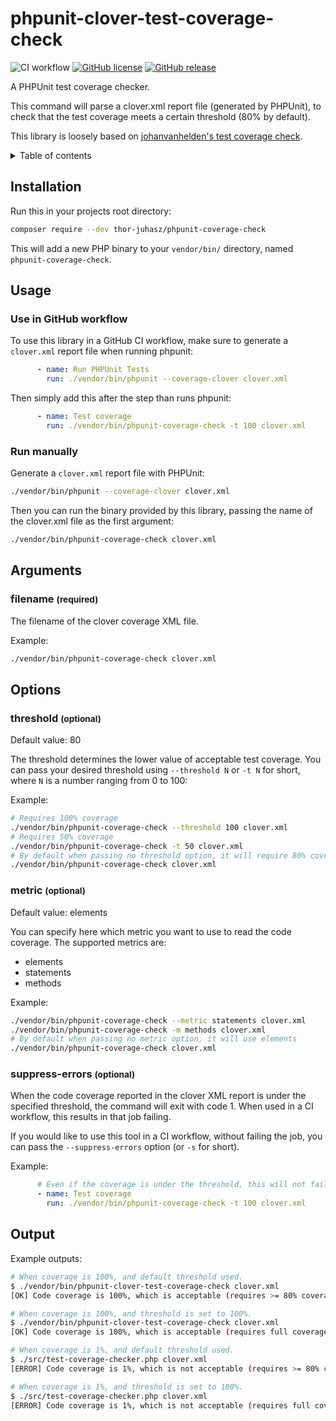 
# phpunit-clover-test-coverage-check

![CI workflow](https://github.com/thor-juhasz/phpunit-coverage-check/actions/workflows/ci.yaml/badge.svg)
[![GitHub license](https://img.shields.io/github/license/thor-juhasz/phpunit-coverage-check.svg)](https://github.com/thor-juhasz/phpunit-coverage-check/blob/master/LICENSE)
[![GitHub release](https://img.shields.io/github/release/thor-juhasz/phpunit-coverage-check.svg)](https://github.com/thor-juhasz/phpunit-coverage-check/releases/)


A PHPUnit test coverage checker.

This command will parse a clover.xml report file (generated by PHPUnit),
to check that the test coverage meets a certain threshold (80% by default).

This library is loosely based on
[johanvanhelden's test coverage check](https://github.com/johanvanhelden/gha-clover-test-coverage-check).

<details>
<summary>Table of contents</summary>

## Table of contents

- [Installation](#installation)
- [Usage](#usage)
    * [Use in GitHub workflow](#use-in-github-workflow)
    * [Run manually](#run-manually)
- [Arguments](#arguments)
  * [filename](#filename-required)
- [Options](#options)
    * [threshold](#threshold-optional)
    * [metric](#metric-optional)
    * [suppress-errors](#suppress-errors-optional)
- [Output](#output)
</details>

## Installation

Run this in your projects root directory:
```sh
composer require --dev thor-juhasz/phpunit-coverage-check
```

This will add a new PHP binary to your `vendor/bin/` directory, named `phpunit-coverage-check`.

## Usage

### Use in GitHub workflow

To use this library in a GitHub CI workflow, make sure to generate a `clover.xml` report file when running phpunit:
```yaml
      - name: Run PHPUnit Tests
        run: ./vendor/bin/phpunit --coverage-clover clover.xml
```

Then simply add this after the step than runs phpunit:
```yaml
      - name: Test coverage
        run: ./vendor/bin/phpunit-coverage-check -t 100 clover.xml
```

### Run manually

Generate a `clover.xml` report file with PHPUnit:
```sh
./vendor/bin/phpunit --coverage-clover clover.xml
```

Then you can run the binary provided by this library, passing the name of the clover.xml file as the first argument:
```sh
./vendor/bin/phpunit-coverage-check clover.xml
```

## Arguments

### filename <small>(required)</small>
The filename of the clover coverage XML file.

Example:
```sh
./vendor/bin/phpunit-coverage-check clover.xml
```

## Options

### threshold <small>(optional)</small>
Default value: 80

The threshold determines the lower value of acceptable test coverage. You can pass your desired threshold using
`--threshold N` or `-t N` for short, where `N` is a number ranging from 0 to 100:

Example:

```sh
# Requires 100% coverage
./vendor/bin/phpunit-coverage-check --threshold 100 clover.xml
# Requires 50% coverage
./vendor/bin/phpunit-coverage-check -t 50 clover.xml
# By default when passing no threshold option, it will require 80% coverage
./vendor/bin/phpunit-coverage-check clover.xml
```

### metric <small>(optional)</small>
Default value: elements

You can specify here which metric you want to use to read the code coverage. The supported metrics are:
  - elements
  - statements
  - methods

Example:

```sh
./vendor/bin/phpunit-coverage-check --metric statements clover.xml
./vendor/bin/phpunit-coverage-check -m methods clover.xml
# By default when passing no metric option, it will use elements
./vendor/bin/phpunit-coverage-check clover.xml
```

### suppress-errors <small>(optional)</small>

When the code coverage reported in the clover XML report is under the specified threshold, the command will exit with
code 1. When used in a CI workflow, this results in that job failing.

If you would like to use this tool in a CI workflow, without failing the job, you can pass the `--suppress-errors`
option (or `-s` for short).

Example:

```yaml
      # Even if the coverage is under the threshold, this will not fail the job
      - name: Test coverage
        run: ./vendor/bin/phpunit-coverage-check -t 100 clover.xml
```

## Output

Example outputs:
```sh
# When coverage is 100%, and default threshold used.
$ ./vendor/bin/phpunit-clover-test-coverage-check clover.xml
[OK] Code coverage is 100%, which is acceptable (requires >= 80% coverage)

# When coverage is 100%, and threshold is set to 100%.
$ ./vendor/bin/phpunit-clover-test-coverage-check clover.xml
[OK] Code coverage is 100%, which is acceptable (requires full coverage)

# When coverage is 1%, and default threshold used.
$ ./src/test-coverage-checker.php clover.xml
[ERROR] Code coverage is 1%, which is not acceptable (requires >= 80% coverage)

# When coverage is 1%, and threshold is set to 100%.
$ ./src/test-coverage-checker.php clover.xml
[ERROR] Code coverage is 1%, which is not acceptable (requires full coverage)
```
